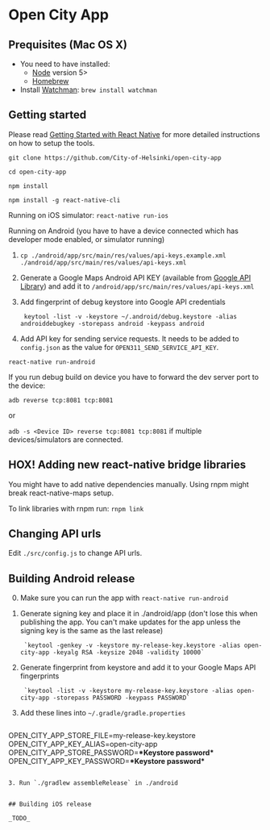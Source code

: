 # Open City App


## Prequisites (Mac OS X)

- You need to have installed:
  - [Node](https://nodejs.org/en/) version 5>
  - [Homebrew](http://brew.sh/)
- Install [Watchman](https://facebook.github.io/watchman/):
`brew install watchman`


## Getting started

Please read [Getting Started with React Native](https://facebook.github.io/react-native/docs/getting-started.html) for more detailed instructions on how to setup the tools.

`git clone https://github.com/City-of-Helsinki/open-city-app`

`cd open-city-app`

`npm install`

`npm install -g react-native-cli`


Running on iOS simulator:
`react-native run-ios`

Running on Android (you have to have a device connected which has developer mode enabled, or simulator running)

1. `cp ./android/app/src/main/res/values/api-keys.example.xml ./android/app/src/main/res/values/api-keys.xml`

2. Generate a Google Maps Android API KEY (available from [Google API Library](https://console.developers.google.com/apis/)) and add it to `/android/app/src/main/res/values/api-keys.xml`

3. Add fingerprint of debug keystore into Google API credentials

        keytool -list -v -keystore ~/.android/debug.keystore -alias androiddebugkey -storepass android -keypass android

4. Add API key for sending service requests. It needs to be added to `config.json` as the value for `OPEN311_SEND_SERVICE_API_KEY`.


`react-native run-android`

If you run debug build on device you have to forward the dev server port to the device:

`adb reverse tcp:8081 tcp:8081`

or

`adb -s <Device ID> reverse tcp:8081 tcp:8081` if multiple devices/simulators are connected.


## HOX! Adding new react-native bridge libraries

You might have to add native dependencies manually.
Using rnpm might break react-native-maps setup.

To link libraries with rnpm run: `rnpm link`


## Changing API urls

Edit `./src/config.js` to change API urls.


## Building Android release

0. Make sure you can run the app with `react-native run-android`

1. Generate signing key and place it in ./android/app (don't lose this when publishing the app. You can't make updates for the app unless the signing key is the same as the last release)

        `keytool -genkey -v -keystore my-release-key.keystore -alias open-city-app -keyalg RSA -keysize 2048 -validity 10000`

1. Generate fingerprint from keystore and add it to your Google Maps API fingerprints

        `keytool -list -v -keystore my-release-key.keystore -alias open-city-app -storepass PASSWORD -keypass PASSWORD`

2. Add these lines into `~/.gradle/gradle.properties`
   ```
OPEN_CITY_APP_STORE_FILE=my-release-key.keystore
OPEN_CITY_APP_KEY_ALIAS=open-city-app
OPEN_CITY_APP_STORE_PASSWORD=**\*Keystore password\***
OPEN_CITY_APP_KEY_PASSWORD=**\*Keystore password\***
```

3. Run `./gradlew assembleRelease` in ./android


## Building iOS release

_TODO_
